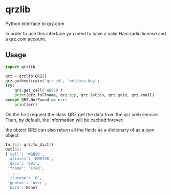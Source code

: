 # qrzlib

Python interface to qrz.com

In order to use this interface you need to have a valid Ham radio
license and a qrz.com account.

## Usage

```python
import qrzlib

qrz = qrzlib.QRZ()
qrz.authenticate('qrz-id', 'xmldata-key')
try:
	qrz.get_call('W6BSD')
	print(qrz.fullname, qrz.zip, qrz.latlon, qrz.grid, qrz.email)
except QRZ.NotFound as err:
	print(err)
```

On the first request the class QRZ get the data from the qrz web
service. Then, by default, the information will be cached forever.

the object QRZ can also return all the fields as a dictionary of as a
json object.

```python
In [6]: qrz.to_dict()
Out[6]:
{'call': 'W6BSD',
 'aliases': 'KM6IGK',
 'dxcc': '291',
 'fname': 'Fred',
 . . .
 'ituzone': '6',
 'geoloc': 'user',
 'born': None}
```
